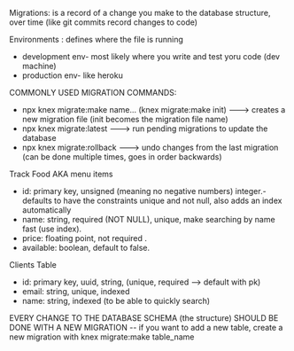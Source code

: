 Migrations: is a record of a change you make to the database structure, over time (like git commits record changes to code)


Environments : defines where the file is running
- development env- most likely where you write and test yoru code (dev machine)
- production env- like heroku

COMMONLY USED MIGRATION COMMANDS:
- npx knex migrate:make name... (knex migrate:make init) ---> creates a new migration file (init becomes the migration file name)
- npx knex migrate:latest ---> run pending migrations to update the database
- npx knex migrate:rollback ---> undo changes from the last migration (can be done multiple times, goes in order backwards)

Track Food AKA menu items
- id: primary key, unsigned (meaning no negative numbers) integer.- defaults to have the constraints unique and not null, also adds an index automatically
- name: string, required (NOT NULL), unique, make searching by name fast (use index).
- price: floating point, not required .
- available: boolean, default to false. 


Clients Table
- id: primary key, uuid, string, (unique, required --> default with pk)
- email: string, unique, indexed
- name: string, indexed (to be able to quickly search)

EVERY CHANGE TO THE DATABASE SCHEMA (the structure) SHOULD BE DONE WITH A NEW MIGRATION -- if you want to add a new table, create a new migration with knex migrate:make table_name


